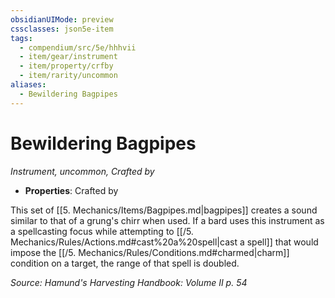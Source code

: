 ```yaml
---
obsidianUIMode: preview
cssclasses: json5e-item
tags:
  - compendium/src/5e/hhhvii
  - item/gear/instrument
  - item/property/crfby
  - item/rarity/uncommon
aliases:
  - Bewildering Bagpipes
---
```

# Bewildering Bagpipes
*Instrument, uncommon, Crafted by*  

- **Properties**: Crafted by

This set of [[5. Mechanics/Items/Bagpipes.md\|bagpipes]] creates a sound similar to that of a grung's chirr when used. If a bard uses this instrument as a spellcasting focus while attempting to [[/5. Mechanics/Rules/Actions.md#cast%20a%20spell\|cast a spell]] that would impose the [[/5. Mechanics/Rules/Conditions.md#charmed\|charm]] condition on a target, the range of that spell is doubled.

*Source: Hamund's Harvesting Handbook: Volume II p. 54*
